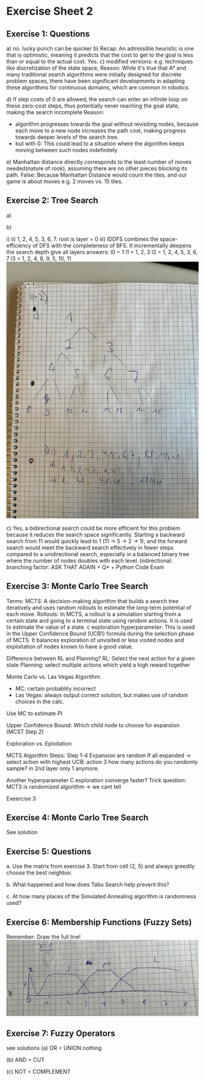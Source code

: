# Exercise Sheet 2
## Exercise 1: Questions
a) no. lucky punch can be quicker
b) Recap:
An admissible heuristic is one that is optimistic, meaning it predicts that the cost to get to the goal is less than or equal to the actual cost.
Yes.
c) modified versions: e.g. techniques like discretization of the state space,
Reason: While it's true that A* and many traditional search algorithms were initially designed for discrete problem spaces, there have been significant developments in adapting these algorithms for continuous domains, which are common in robotics.

d) If step costs of 0 are allowed, the search can enter an infinite loop on these zero-cost steps, thus potentially never reaching the goal state, making the search incomplete
Reason:
- algorithm progresses towards the goal without revisiting nodes, because each move to a new node increases the path cost, making progress towards deeper levels of the search tree.
- but with 0: This could lead to a situation where the algorithm keeps moving between such nodes indefinitely

e) Manhattan distance directly corresponds to the least number of moves needed(nature of rook), assuming there are no other pieces blocking its path.
False: Because Manhattan Distance would count the tiles, and our game is about moves e.g. 2 moves vs. 15 tiles.


## Exercise 2: Tree Search
a) 

b)

i)
ii) 1, 2, 4, 5, 3, 6, 7. root is layer = 0
iii) IDDFS combines the space-efficiency of DFS with the completeness of BFS. It incrementally deepens the search depth
give all layers answers:
l0 = 1
l1 = 1, 2, 3
l2 = 1, 2, 4, 5, 3, 6, 7
l3 = 1, 2, 4, 8, 9, 5, 10, 11
![img.png](img.png)

c) Yes, a bidirectional search could be more efficient for this problem because it reduces the search space significantly. Starting a backward search from 11 would quickly lead to 1 (11 → 5 → 2 → 1), and the forward search would meet the backward search effectively in fewer steps compared to a unidirectional search, especially in a balanced binary tree where the number of nodes doubles with each level.
bidirectional: 
branching factor:
ASK THAT AGAIN + Q* + Python Code Exam


## Exercise 3: Monte Carlo Tree Search
Terms:
MCTS: A decision-making algorithm that builds a search tree iteratively and uses random rollouts to estimate the long-term potential of each move.
Rollouts: In MCTS, a rollout is a simulation starting from a certain state and going to a terminal state using random actions. It is used to estimate the value of a state.
c exploration hyperparameter: This is used in the Upper Confidence Bound (UCB1) formula during the selection phase of MCTS. It balances exploration of unvisited or less visited nodes and exploitation of nodes known to have a good value.

Difference between RL and Planning?
RL: Select the next action for a given state
Planning: select multiple actions which yield a high reward together

Monte Carlo vs. Las Vegas Algorithm:
- MC: certain probablity incorrect
- Las Vegas: always output correct solution, but makes use of random choices in the calc.

Use MC to estimate PI

Upper Confidence Bound:
Which child node to choose for expansion (MCST Step 2)

Exploration vs. Eploitation

MCTS Algorithm Steps:
Step 1-4
Expansion are random
If all expanded -> select action with highest UCB: action 3
how many actions do you randomly sample? in 2nd layer only 1 anymore.

Another hyperparameter C exploration converge faster?
Trick question: MCTS is randomized algorithm -> we cant tell


Exeercise 3:

## Exercise 4: Monte Carlo Tree Search
See solution


## Exercise 5: Questions
a. Use the matrix from exercise 3. Start from cell (2, 5) and always greedily choose the best
neighbor.

b. What happened and how does Tabu Search help prevent this?

c. At how many places of the Simulated Annealing algorithm is randomness used?


## Exercise 6: Membership Functions (Fuzzy Sets)
Remember: Draw the full line!
![img_1.png](img_1.png)


## Exercise 7: Fuzzy Operators
see solutions
(a) OR = UNION
nothing

(b) AND = CUT


(c) NOT = COMPLEMENT






